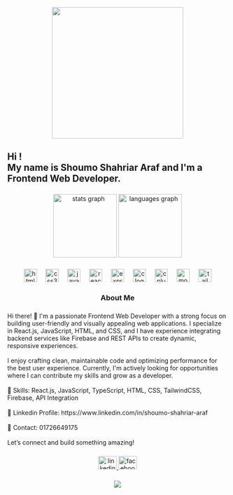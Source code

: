 <div align="center">
  <img height="300" src="https://i.ibb.co.com/CswYJtFw/1738694968267.png"  />
</div>

###

<h2 align="left">Hi !<br>  My name is Shoumo Shahriar Araf and I'm a Frontend Web Developer.</h2>

###

<div align="center">
  <img src="https://github-readme-stats.vercel.app/api?username=shahriaraf&hide_title=false&hide_rank=false&show_icons=true&include_all_commits=true&count_private=true&disable_animations=false&theme=gruvbox&locale=en&hide_border=false" height="145" alt="stats graph"  />
  <img src="https://github-readme-stats.vercel.app/api/top-langs?username=shahriaraf&locale=en&hide_title=false&layout=compact&card_width=320&langs_count=3&theme=dracula&hide_border=false" height="145" alt="languages graph"  />
</div>

###

<div align="center">
  <img src="https://cdn.jsdelivr.net/gh/devicons/devicon/icons/html5/html5-plain.svg" height="30" alt="html5 logo"  />
  <img width="12" />
  <img src="https://cdn.jsdelivr.net/gh/devicons/devicon/icons/css3/css3-plain.svg" height="30" alt="css3 logo"  />
  <img width="12" />
  <img src="https://cdn.jsdelivr.net/gh/devicons/devicon/icons/javascript/javascript-original.svg" height="30" alt="javascript logo"  />
  <img width="12" />
  <img src="https://cdn.jsdelivr.net/gh/devicons/devicon/icons/react/react-original.svg" height="30" alt="react logo"  />
  <img width="12" />
  <img src="https://skillicons.dev/icons?i=express" height="30" alt="express logo"  />
  <img width="12" />
  <img src="https://cdn.jsdelivr.net/gh/devicons/devicon/icons/c/c-original.svg" height="30" alt="c logo"  />
  <img width="12" />
  <img src="https://cdn.jsdelivr.net/gh/devicons/devicon/icons/cplusplus/cplusplus-original.svg" height="30" alt="cplusplus logo"  />
  <img width="12" />
  <img src="https://cdn.jsdelivr.net/gh/devicons/devicon/icons/mongodb/mongodb-original.svg" height="30" alt="mongodb logo"  />
  <img width="12" />
  <img src="https://cdn.jsdelivr.net/gh/devicons/devicon/icons/tailwindcss/tailwindcss-original-wordmark.svg" height="30" alt="tailwindcss logo"  />
</div>

###

<h3 align="center">About Me</h3>

###

<p align="left">Hi there! 👋 I'm a passionate Frontend Web Developer with a strong focus on building user-friendly and visually appealing web applications. I specialize in React.js, JavaScript, HTML, and CSS, and I have experience integrating backend services like Firebase and REST APIs to create dynamic, responsive experiences.<br><br>I enjoy crafting clean, maintainable code and optimizing performance for the best user experience. Currently, I'm actively looking for opportunities where I can contribute my skills and grow as a developer.<br><br>🔹 Skills: React.js, JavaScript, TypeScript, HTML, CSS, TailwindCSS, Firebase, API Integration<br><br>🔹 Linkedin Profile: https://www.linkedin.com/in/shoumo-shahriar-araf<br><br>🔹 Contact: 01726649175 <br><br>Let’s connect and build something amazing!</p>

###

<div align="center">
  <a href="https://www.linkedin.com/in/shoumo-shahriar-araf-022503331/?utm_source=share&utm_campaign=share_via&utm_content=profile&utm_medium=android_app" target="_blank">
    <img src="https://raw.githubusercontent.com/maurodesouza/profile-readme-generator/master/src/assets/icons/social/linkedin/default.svg" width="42" height="30" alt="linkedin logo"  />
  </a>
  <a href="https://www.facebook.com/shahriar.araf.3" target="_blank">
    <img src="https://raw.githubusercontent.com/maurodesouza/profile-readme-generator/master/src/assets/icons/social/facebook/default.svg" width="42" height="30" alt="facebook logo"  />
  </a>
</div>

###

<div align="center">
  <img src="https://profile-counter.glitch.me/shahriaraf/count.svg?"  />
</div>

###
